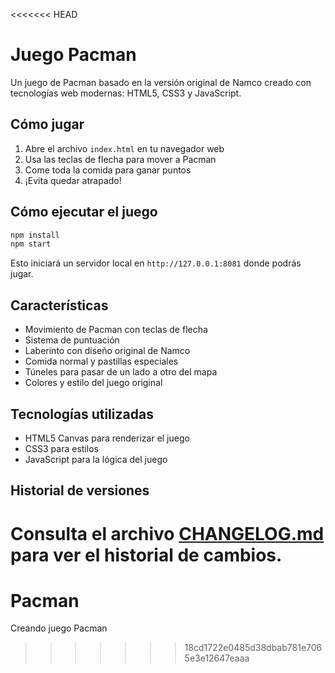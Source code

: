 <<<<<<< HEAD
# Juego Pacman

Un juego de Pacman basado en la versión original de Namco creado con tecnologías web modernas: HTML5, CSS3 y JavaScript.

## Cómo jugar

1. Abre el archivo `index.html` en tu navegador web
2. Usa las teclas de flecha para mover a Pacman
3. Come toda la comida para ganar puntos
4. ¡Evita quedar atrapado!

## Cómo ejecutar el juego

```bash
npm install
npm start
```

Esto iniciará un servidor local en `http://127.0.0.1:8081` donde podrás jugar.

## Características

- Movimiento de Pacman con teclas de flecha
- Sistema de puntuación
- Laberinto con diseño original de Namco
- Comida normal y pastillas especiales
- Túneles para pasar de un lado a otro del mapa
- Colores y estilo del juego original

## Tecnologías utilizadas

- HTML5 Canvas para renderizar el juego
- CSS3 para estilos
- JavaScript para la lógica del juego

## Historial de versiones

Consulta el archivo [CHANGELOG.md](CHANGELOG.md) para ver el historial de cambios.
=======
# Pacman
Creando juego Pacman
>>>>>>> 18cd1722e0485d38dbab781e7065e3e12647eaaa
